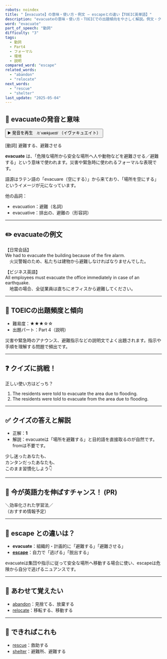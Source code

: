 ```yaml
---
robots: noindex
title: "【evacuate】の意味・使い方・例文 ― escapeとの違い【TOEIC英単語】"
description: "evacuateの意味・使い方・TOEICでの出題傾向をやさしく解説。例文・クイズ付きでescapeとの違いもわかりやすく学べます。"
word: "evacuate"
part_of_speech: "動詞"
difficulty: "3"
tags:
  - 動詞
  - Part4
  - フォーマル
  - 環境
  - 説明
compared_word: "escape"
related_words:
  - "abandon"
  - "relocate"
next_words:
  - "rescue"
  - "shelter"
last_update: "2025-05-04"
---
```


## 🔰 evacuateの発音と意味

<button class="play-audio" onclick="playTTS('evacuate')">
  <span class="play-audio-main">
    ▶️ 発音を再生　/ɪˈvækjueɪt/
  </span>
  <span class="play-audio-sub">
    （イヴァキュエイト）
  </span>
</button>

[動詞] 避難する、避難させる

**evacuate** は、「危険な場所から安全な場所へ人や動物などを避難させる／避難する」という意味で使われます。災害や緊急時に使われるフォーマルな表現です。

語源はラテン語の「evacuare（空にする）」から来ており、「場所を空にする」というイメージが元になっています。

他の品詞：  
- evacuation：避難（名詞）
- evacuative：排出の、避難の（形容詞）

---

## ✏️ evacuateの例文

【日常会話】  
We had to evacuate the building because of the fire alarm.  
　火災警報のため、私たちは建物から避難しなければなりませんでした。

【ビジネス英語】  
All employees must evacuate the office immediately in case of an earthquake.  
　地震の場合、全従業員は直ちにオフィスから避難してください。

---

## 🎯 TOEICの出題頻度と傾向

- 難易度：★★★☆☆
- 出題パート：Part 4（説明）

災害や緊急時のアナウンス、避難指示などの説明文でよく出題されます。指示や手順を理解する問題で頻出です。

---

## ❓ クイズに挑戦！

正しい使い方はどっち？

1. The residents were told to evacuate the area due to flooding.  
2. The residents were told to evacuate from the area due to flooding.

---

## ✅ クイズの答えと解説

- 正解：**1**
- 解説：evacuateは「場所を避難する」と目的語を直接取るのが自然です。fromは不要です。

少し迷ったあなたも、  
カンタンだったあなたも、  
このまま習慣化しよう👇️

---

## 🚀 今が英語力を伸ばすチャンス！ (PR)

<div class="info-center">
＼効率化された学習法／<br>  
（おすすめ情報予定）
</div>

---

## 🤔  escape との違いは？

- **evacuate**：組織的・計画的に「避難する」「避難させる」
- **[escape](/word/escape)**：自力で「逃げる」「脱出する」

evacuateは集団や指示に従って安全な場所へ移動する場合に使い、escapeは危険から自分で逃げるニュアンスです。

---

## 🧩 あわせて覚えたい

- [abandon](/word/abandon)：見捨てる、放棄する
- [relocate](/word/relocate)：移転する、移動する

---

## 📖 できればこれも

- [rescue](/word/rescue)：救助する
- [shelter](/word/shelter)：避難所、避難する

<!-- cvid: aid29_bid40 -->
